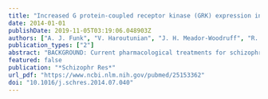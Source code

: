 ```yaml
---
title: "Increased G protein-coupled receptor kinase (GRK) expression in the anterior cingulate cortex in schizophrenia"
date: 2014-01-01
publishDate: 2019-11-05T03:19:06.048903Z
authors: ["A. J. Funk", "V. Haroutunian", "J. H. Meador-Woodruff", "R. E. McCullumsmith"]
publication_types: ["2"]
abstract: "BACKGROUND: Current pharmacological treatments for schizophrenia target G protein-coupled receptors (GPCRs), including dopamine receptors. Ligand-bound GPCRs are regulated by a family of G protein-coupled receptor kinases (GRKs), members of which uncouple the receptor from heterotrimeric G proteins, desensitize the receptor, and induce receptor internalization via the arrestin family of scaffolding and signaling molecules. GRKs initiate the activation of downstream signaling pathways, can regulate receptors and signaling molecules independent of GPCR phosphorylation, and modulate epigenetic regulators like histone deacetylases (HDACs). We hypothesize that the expression of GRK proteins is altered in schizophrenia, consistent with previous findings of alterations upstream and downstream from this family of molecules that facilitate intracellular signaling processes. METHODS: In this study, we measured protein expression via Western blot analysis for GRKs 2, 3, 5, and 6 in the anterior cingulate cortex of patients with schizophrenia (n=36) and a comparison group (n=33). To control for antipsychotic treatment, we measured these same targets in haloperidol-treated vs. untreated rats (n=10 for both). RESULTS: We found increased levels of GRK5 in schizophrenia. No changes were detected in GRK protein expression in rats treated with haloperidol decanoate for 9 months. CONCLUSION: These data suggest that increased GRK5 expression may contribute to the pathophysiology of schizophrenia via abnormal regulation of the cytoskeleton, endocytosis, signaling, GPCRs, and histone modification."
featured: false
publication: "*Schizophr Res*"
url_pdf: "https://www.ncbi.nlm.nih.gov/pubmed/25153362"
doi: "10.1016/j.schres.2014.07.040"
---
```


